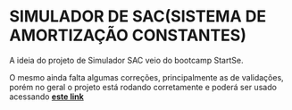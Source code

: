 # SIMULADOR DE SAC(SISTEMA DE AMORTIZAÇÃO CONSTANTES)

A ideia do projeto de Simulador SAC veio do bootcamp StartSe.

O mesmo ainda falta algumas correções, principalmente as de validações, porém no geral o projeto está rodando corretamente e poderá ser usado acessando **[este link](https://pabluu.github.io/simulador_sac/)**
